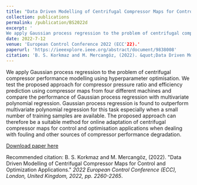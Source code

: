 ```yaml
---
title: "Data Driven Modelling of Centrifugal Compressor Maps for Control and Optimization Applications"
collection: publications
permalink: /publication/BS2022d
excerpt: '
We apply Gaussian process regression to the problem of centrifugal compressor performance modelling using hyperparameter optimisation. We test the proposed approach for compressor pressure ratio and efficiency prediction using compressor maps from four different machines and compare the performance of Gaussian process regression with multivariate polynomial regression. Gaussian process regression is found to outperform multivariate polynomial regression for this task especially when a small number of training samples are available. The proposed approach can therefore be a suitable method for online adaptation of centrifugal compressor maps for control and optimisation applications when dealing with fouling and other sources of compressor performance degradation.'
date: 2022-7-12
venue: 'European Control Conference 2022 (ECC'22).'
paperurl: 'https://ieeexplore.ieee.org/abstract/document/9838008'
citation: 'B. S. Korkmaz and M. Mercangöz, (2022). &quot;Data Driven Modelling of Centrifugal Compressor Maps for Control and Optimization Applications.&quot; <i>2022 European Control Conference (ECC), London, United Kingdom, 2022, pp. 2260-2265</i>.'
---
```


We apply Gaussian process regression to the problem of centrifugal compressor performance modelling using hyperparameter optimisation. We test the proposed approach for compressor pressure ratio and efficiency prediction using compressor maps from four different machines and compare the performance of Gaussian process regression with multivariate polynomial regression. Gaussian process regression is found to outperform multivariate polynomial regression for this task especially when a small number of training samples are available. The proposed approach can therefore be a suitable method for online adaptation of centrifugal compressor maps for control and optimisation applications when dealing with fouling and other sources of compressor performance degradation.

[Download paper here](https://ieeexplore.ieee.org/abstract/document/9838008)

Recommended citation: B. S. Korkmaz and M. Mercangöz, (2022). &quot;Data Driven Modelling of Centrifugal Compressor Maps for Control and Optimization Applications.&quot; <i>2022 European Control Conference (ECC), London, United Kingdom, 2022, pp. 2260-2265</i>.